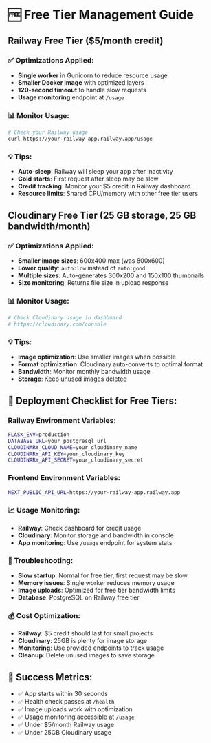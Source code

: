 # 🆓 Free Tier Management Guide

## Railway Free Tier ($5/month credit)

### ✅ Optimizations Applied:
- **Single worker** in Gunicorn to reduce resource usage
- **Smaller Docker image** with optimized layers
- **120-second timeout** to handle slow requests
- **Usage monitoring** endpoint at `/usage`

### 📊 Monitor Usage:
```bash
# Check your Railway usage
curl https://your-railway-app.railway.app/usage
```

### 💡 Tips:
- **Auto-sleep**: Railway will sleep your app after inactivity
- **Cold starts**: First request after sleep may be slow
- **Credit tracking**: Monitor your $5 credit in Railway dashboard
- **Resource limits**: Shared CPU/memory with other free tier users

## Cloudinary Free Tier (25 GB storage, 25 GB bandwidth/month)

### ✅ Optimizations Applied:
- **Smaller image sizes**: 600x400 max (was 800x600)
- **Lower quality**: `auto:low` instead of `auto:good`
- **Multiple sizes**: Auto-generates 300x200 and 150x100 thumbnails
- **Size monitoring**: Returns file size in upload response

### 📊 Monitor Usage:
```bash
# Check Cloudinary usage in dashboard
# https://cloudinary.com/console
```

### 💡 Tips:
- **Image optimization**: Use smaller images when possible
- **Format optimization**: Cloudinary auto-converts to optimal format
- **Bandwidth**: Monitor monthly bandwidth usage
- **Storage**: Keep unused images deleted

## 🚀 Deployment Checklist for Free Tiers:

### Railway Environment Variables:
```bash
FLASK_ENV=production
DATABASE_URL=your_postgresql_url
CLOUDINARY_CLOUD_NAME=your_cloudinary_name
CLOUDINARY_API_KEY=your_cloudinary_key
CLOUDINARY_API_SECRET=your_cloudinary_secret
```

### Frontend Environment Variables:
```bash
NEXT_PUBLIC_API_URL=https://your-railway-app.railway.app
```

### 📈 Usage Monitoring:
- **Railway**: Check dashboard for credit usage
- **Cloudinary**: Monitor storage and bandwidth in console
- **App monitoring**: Use `/usage` endpoint for system stats

### 🔧 Troubleshooting:
- **Slow startup**: Normal for free tier, first request may be slow
- **Memory issues**: Single worker reduces memory usage
- **Image uploads**: Optimized for free tier bandwidth limits
- **Database**: PostgreSQL on Railway free tier

### 💰 Cost Optimization:
- **Railway**: $5 credit should last for small projects
- **Cloudinary**: 25GB is plenty for image storage
- **Monitoring**: Use provided endpoints to track usage
- **Cleanup**: Delete unused images to save storage

## 🎯 Success Metrics:
- ✅ App starts within 30 seconds
- ✅ Health check passes at `/health`
- ✅ Image uploads work with optimization
- ✅ Usage monitoring accessible at `/usage`
- ✅ Under $5/month Railway usage
- ✅ Under 25GB Cloudinary usage 